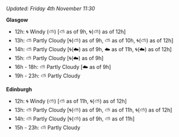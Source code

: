 *Updated: Friday 4th November 11:30*

**Glasgow**

* 12h: :cyclone: Windy (:partly_sunny:) [:partly_sunny: as of 9h, :cyclone:(:partly_sunny:) as of 12h]
* 13h: :partly_sunny: Partly Cloudy [:cyclone:(:partly_sunny:) as of 9h, :partly_sunny: as of 10h, :cyclone:(:partly_sunny:) as of 12h]
* 14h: :partly_sunny: Partly Cloudy [:cyclone:(:cloud:) as of 9h, :cloud: as of 11h, :cyclone:(:cloud:) as of 12h]
* 15h: :partly_sunny: Partly Cloudy [:cyclone:(:cloud:) as of 9h]
* 16h - 18h: :partly_sunny: Partly Cloudy [:cloud: as of 9h]
* 19h - 23h: :partly_sunny: Partly Cloudy

**Edinburgh**

* 12h: :cyclone: Windy (:partly_sunny:) [:partly_sunny: as of 11h, :cyclone:(:partly_sunny:) as of 12h]
* 13h: :partly_sunny: Partly Cloudy [:cyclone:(:partly_sunny:) as of 9h, :partly_sunny: as of 11h, :cyclone:(:partly_sunny:) as of 12h]
* 14h: :partly_sunny: Partly Cloudy [:cyclone:(:partly_sunny:) as of 9h, :partly_sunny: as of 11h]
* 15h - 23h: :partly_sunny: Partly Cloudy

